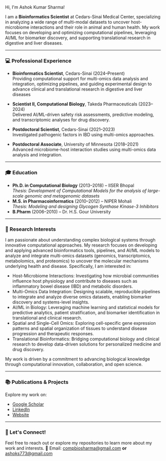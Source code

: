 Hi, I'm Ashok Kumar Sharma!  

I am a **Bioinformatics Scientist** at Cedars-Sinai Medical Center, specializing in analyzing a wide range of multi-modal datasets to uncover host-microbiome interactions and their role in animal and human health. My work focuses on developing and optimizing computational pipelines, leveraging AI/ML for biomarker discovery, and supporting translational research in digestive and liver diseases.

---

### 💻 Professional Experience  
- **Bioinformatics Scientist**, Cedars-Sinai (2024–Present)  
  Providing computational support for multi-omics data analysis and integration, optimizing pipelines, and guiding experimental design to advance clinical and translational research in digestive and liver diseases
  
- **Scientist II, Computational Biology**, Takeda Pharmaceuticals (2023–2024)  
  Delivered AI/ML-driven safety risk assessments, predictive modeling, and transcriptomic analyses for drug discovery.  

- **Postdoctoral Scientist**, Cedars-Sinai (2021–2023)  
  Investigated pathogenic factors in IBD using multi-omics approaches.  

- **Postdoctoral Associate**, University of Minnesota (2018–2021)  
  Advanced microbiome-host interaction studies using multi-omics data analysis and integration.  


---

### 🎓 Education  
- **Ph.D. in Computational Biology** (2013–2018) – IISER Bhopal  
  *Thesis: Development of Computational Models for the analysis of large-scale genomic and metagenomic datasets*  
- **M.S. in Pharmacoinformatics** (2010–2012) – NIPER Mohali  
  *Thesis: Modeling and designing Glycogen Synthase Kinase-3 Inhibitors*  
- **B.Pharm** (2006–2010) – Dr. H.S. Gour University  

---

### 🔬 Research Interests  
I am passionate about understanding complex biological systems through innovative computational approaches. My research focuses on developing and applying advanced bioinformatics tools, pipelines, and AI/ML models to analyze and integrate multi-omics datasets (genomics, transcriptomics, metabolomics, and proteomics) to uncover the molecular mechanisms underlying health and disease. Specifically, I am interested in:
- Host-Microbiome Interactions: Investigating how microbial communities influence host physiology and contribute to diseases such as inflammatory bowel disease (IBD) and metabolic disorders.
- Multi-Omics Data Integration: Designing scalable, reproducible pipelines to integrate and analyze diverse omics datasets, enabling biomarker discovery and systems-level insights.
- AI/ML in Biology: Leveraging machine learning and statistical models for predictive analytics, patient stratification, and biomarker identification in translational and clinical research.
- Spatial and Single-Cell Omics: Exploring cell-specific gene expression patterns and spatial organization of tissues to understand disease progression and therapeutic responses.
- Translational Bioinformatics: Bridging computational biology and clinical research to develop data-driven solutions for personalized medicine and drug discovery.

My work is driven by a commitment to advancing biological knowledge through computational innovation, collaboration, and open science.

---

### 📚 Publications & Projects  
Explore my work on:  
- [Google Scholar](https://scholar.google.com/citations?user=zm75iYMAAAAJ&hl=en)  
- [LinkedIn](https://www.linkedin.com/in/sharma-ak)  
- [Website](https://ashoks773.github.io/)

---

### 🌱 Let's Connect!  
Feel free to reach out or explore my repositories to learn more about my work and interests. 🚀
Email: compbiosharma@gmail.com **or** ashoks773@gmail.com

